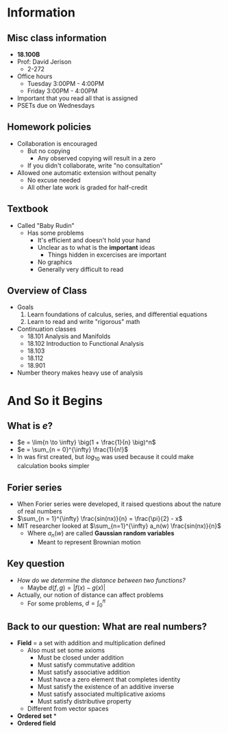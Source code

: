 # Information

## Misc class information
- **18.100B**
- Prof: David Jerison
    * 2-272
- Office hours
    * Tuesday 3:00PM - 4:00PM
    * Friday 3:00PM - 4:00PM
- Important that you read all that is assigned
- PSETs due on Wednesdays

## Homework policies
- Collaboration is encouraged
    * But no copying
        + Any observed copying will result in a zero
    * If you didn't collaborate, write "no consultation"
- Allowed one automatic extension without penalty
    * No excuse needed
    * All other late work is graded for half-credit

## Textbook
- Called "Baby Rudin"
    * Has some problems
        + It's efficient and doesn't hold your hand
        + Unclear as to what is the **important** ideas
            - Things hidden in excercises are important
        + No graphics
        + Generally very difficult to read

## Overview of Class
- Goals
    1. Learn foundations of calculus, series, and differential equations
    2. Learn to read and write "rigorous" math
- Continuation classes
    - 18.101 Analysis and Manifolds
    - 18.102 Introduction to Functional Analysis
    - 18.103
    - 18.112
    - 18.901
- Number theory makes heavy use of analysis

# And So it Begins

## What is $e$?
- $e = \lim{n \to \infty} \big(1 + \frac{1}{n} \big)^n$
- $e = \sum_{n = 0}^{\infty} \frac{1}{n!}$
- ln was first created, but $log_10$ was used because it could make calculation books simpler

## Forier series
- When Forier series were developed, it raised questions about the nature of real numbers
- $\sum_{n = 1}^{\infty} \frac{sin(nx)}{n} = \frac{\pi}{2} - x$
- MIT researcher looked at $\sum_{n=1}^{\infty} a_n(w) \frac{sin(nx)}{n}$
    * Where $a_n(w)$ are called **Gaussian random variables**
        + Meant to represent Brownian motion

## Key question
- _How do we determine the distance between two functions?_
    * Maybe $d(f, g) = |f(x) - g(x)|$
- Actually, our notion of distance can affect problems
    * For some problems, $d = \int_0^\pi$

## Back to our question: What are real numbers?
- **Field** = a set with addition and multiplication defined
    * Also must set some axioms
        + Must be closed under addition
        + Must satisfy commutative addition
        + Must satisfy associative addition
        + Must havce a zero element that completes identity
        + Must satisfy the existence of an additive inverse
        + Must satisfy associated multiplicative axioms
        + Must satisfy distributive property
    * Different from vector spaces
- **Ordered set**
    *
- **Ordered field**
